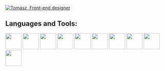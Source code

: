 [![Tomasz, Front-end designer](https://assets.selleo.com/banners/tbilka.svg)](https://selleo.com/)


## Languages and Tools:
<img src="https://user-images.githubusercontent.com/74007928/203987598-c4d06729-fc63-43eb-8cc3-a9ac95fd36cf.png" width="50"> <img src="https://user-images.githubusercontent.com/74007928/203987649-24a87949-aedf-4670-a82c-b99a526858b1.png" width="50"> <img src="https://user-images.githubusercontent.com/74007928/203987666-6f764e13-0665-4acf-a54d-e23333ad5407.png" width="50"> <img src="https://user-images.githubusercontent.com/74007928/203987677-4473b770-b652-4ed1-8b21-280bbe14bd21.png" width="50"> <img src="https://bryntum.com/wp-content/uploads/2019/03/ts-768x768.png" width="50" > <img src="https://user-images.githubusercontent.com/74007928/203987696-95267b20-5835-42bc-bf2c-0e03b0f3da78.png" width="50"> <img src="https://user-images.githubusercontent.com/74007928/203987711-cbf43777-9dbb-4bec-98d3-0646269b3f79.png" width="50"> <img src="https://user-images.githubusercontent.com/74007928/203987735-355b8fce-0bf6-49f3-877f-9a3b671291b3.png" width="50"> <img src="https://github.githubassets.com/images/modules/logos_page/GitHub-Mark.png" width="50"> <img src="https://encrypted-tbn0.gstatic.com/images?q=tbn:ANd9GcSRiEds76F5llPty6PIzVVXrBFZsHR8KwRVuQ&usqp=CAU" width="50">
